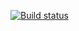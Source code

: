 [![Build status](https://ci.appveyor.com/api/projects/status/u0rkb0dyled496qq?svg=true)](https://ci.appveyor.com/project/StavinskayaMarina/autotest2-1)

